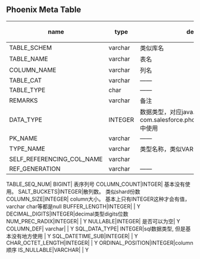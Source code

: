 
Phoenix Meta Table
---


name |type|descrition | 标记
---|---|---|--
 TABLE_SCHEM | varchar| 类似库名 |N
TABLE_NAME|varchar|表名|N
COLUMN_NAME|varchar|列名 |N
TABLE_CAT|varchar| ——|N
TABLE_TYPE|char| ——|N
REMARKS|varchar|备注|N
DATA_TYPE|INTEGER| 数据类型，对应java.sql.Types， 在com.salesforce.phoenix.schema.PDataType 中使用|N
PK_NAME|varchar| ——| Y
TYPE_NAME |varchar|类型名称，类似VARCHAR这种|N
SELF_REFERENCING_COL_NAME | varchar| | Y 
REF_GENERATION|varchar| ——| Y 




TABLE_SEQ_NUM| BIGINT| 表序列号
COLUMN_COUNT|INTGER| 基本没有使用。 
SALT_BUCKETS|INTEGER|散列数。 类似shard份数
COLUMN_SIZE|INTEGER| column大小。 基本上只有INTEGER这种才会有值， varchar char等都是null
BUFFER_LENGTH|INTEGER| | Y 
DECIMAL_DIGITS|INTEGER|decimal类型digits位数
NUM_PREC_RADIX|INTEGER| | Y 
NULLABLE|INTEGER| 是否可以为空| Y 
COLUMN_DEF| varchar|  | Y
SQL_DATA_TYPE| INTEGER|sql数据类型, 但是基本没有地方使用 | Y 
SQL_DATETIME_SUB|INTEGER|  | Y 
CHAR_OCTET_LENGTH|INTEGER| | Y 
ORDINAL_POSITION|INTEGER|column顺序
IS_NULLABLE|VARCHAR| | Y 





